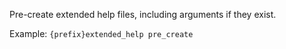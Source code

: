 Pre-create extended help files, including arguments if they exist.

Example: `{prefix}extended_help pre_create`
